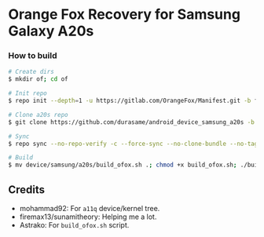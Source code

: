 # Orange Fox Recovery for Samsung Galaxy A20s

### How to build ###

```bash
# Create dirs
$ mkdir of; cd of

# Init repo
$ repo init --depth=1 -u https://gitlab.com/OrangeFox/Manifest.git -b fox_9.0

# Clone a20s repo
$ git clone https://github.com/durasame/android_device_samsung_a20s -b fox-9.0 device/samsung/a20s

# Sync
$ repo sync --no-repo-verify -c --force-sync --no-clone-bundle --no-tags --optimized-fetch --prune -j`nproc`

# Build
$ mv device/samsung/a20s/build_ofox.sh .; chmod +x build_ofox.sh; ./build_ofox.sh
```

## Credits
* mohammad92: For ```a11q``` device/kernel tree.
* firemax13/sunamitheory: Helping me a lot.
* Astrako: For ```build_ofox.sh``` script.
